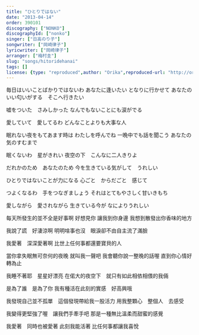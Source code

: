 ```yaml
---
title: "ひとりではない"
date: "2013-04-14"
order: 390101
discography: ["NONKO"]
discographyId: ["nonko"]
singer: ["日高のり子"]
songwriter: ["岡崎律子"]
lyricwriter: ["岡崎律子"]
arranger: ["梅村圭"]
slug: "songs/hitoridehanai"
tags: []
license: {type: "reproduced",author: "Orika",reproduced-url: "http://orikamushi.myweb.hinet.net",reproduced-website: "織歌蟲"}
---
```


毎日はいいことばかりではないわ 
あなたに逢いたい 
となりに行かせて 
あなたのいい匂いがする　そこへ行きたい 

嘘をついた　さみしかった 
なんでもないことにも涙がでる 

愛していて　愛してるわ 
どんなことよりも大事な人 

眠れない夜をもてあます時は 
わたしを呼んでね 
一晩中でも話を聞こう 
あなたの気のすむまで 

眠くないわ　星がきれい 
夜空の下　こんなに二人きりよ 

だれかのため　あなたのため 
今を生きている気がして　うれしい 

ひとりではないことが力になる 
心ごと　からだごと　感じて 

つよくなるわ　手をつなぎましょう 
それはとてもやさしく甘いきもち 

愛しながら　愛されながら 
生きている今が 
なによりうれしい

每天所發生的並不全是好事啊
好想見你
讓我到你身邊
我想到散發出你香味的地方

我說了謊　好淒涼啊
明明啥事也沒　眼淚卻不由自主流了滿臉

我愛著　深深愛著啊
比世上任何事都還要寶貝的人

當你拿失眠無可奈何的夜晚
就叫我一聲吧 
我會聽你說一整晚的話喔
直到你心情好轉為止

我睡不著耶　星星好漂亮
在偌大的夜空下　就只有如此相依相偎的我倆

是為了誰　是為了你
我有種活在此刻的實感　好高興哦

我發現自己並不孤單　這個發現帶給我一股活力
用我整顆心　整個人　去感受

我變得更堅強了喔　讓我們手牽手吧
那是一種無比溫柔而甜蜜的感覺

我愛著　同時也被愛著
此刻我能活著
比任何事都讓我喜悅
